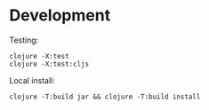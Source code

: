 # Development

Testing:

```shell
clojure -X:test
clojure -X:test:cljs
```

Local install:

```shell
clojure -T:build jar && clojure -T:build install
```
